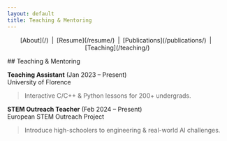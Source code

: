 ```yaml
---
layout: default
title: Teaching & Mentoring
---
```

<nav style="text-align:center; margin-bottom:1em;">
[About](/) | [Resume](/resume/) | [Publications](/publications/) | [Teaching](/teaching/)
</nav>
## Teaching & Mentoring

**Teaching Assistant** (Jan 2023 – Present)  
University of Florence  
> Interactive C/C++ & Python lessons for 200+ undergrads.

**STEM Outreach Teacher** (Feb 2024 – Present)  
European STEM Outreach Project  
> Introduce high-schoolers to engineering & real-world AI challenges.
